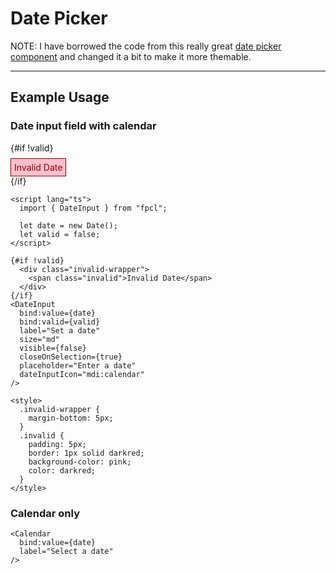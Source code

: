 <script lang="ts">
  import { Calendar, DateInput } from "/src/lib";

  let date = new Date();
  let valid = false;
</script>


# Date Picker

NOTE: I have borrowed the code from this really great <a href="https://github.com/probablykasper/date-picker-svelte." class="underline primary">date picker component</a> and changed it a bit to make it more themable.

---

## Example Usage

### Date input field with calendar

{#if !valid}
  <div class="invalid-wrapper">
    <span class="invalid">Invalid Date</span>
  </div>
{/if}
<DateInput
  bind:value={date}
  bind:valid={valid}
  label="Set a date"
  size="md"
  visible={false}
  closeOnSelection={true}
  placeholder="Enter a date"
  dateInputIcon="mdi:calendar"
/>

```svelte
<script lang="ts">
  import { DateInput } from "fpcl";

  let date = new Date();
  let valid = false;
</script>

{#if !valid}
  <div class="invalid-wrapper">
    <span class="invalid">Invalid Date</span>
  </div>
{/if}
<DateInput
  bind:value={date}
  bind:valid={valid}
  label="Set a date"
  size="md"
  visible={false}
  closeOnSelection={true}
  placeholder="Enter a date"
  dateInputIcon="mdi:calendar"
/>

<style>
  .invalid-wrapper {
    margin-bottom: 5px;
  }
  .invalid {
    padding: 5px;
    border: 1px solid darkred;
    background-color: pink;
    color: darkred;
  }
</style>
```

### Calendar only

<Calendar
  bind:value={date}
  label="Select a date"
/>

```svelte
<Calendar
  bind:value={date}
  label="Select a date"
/>
```

<style>
  .invalid-wrapper {
    margin-bottom: 5px;
  }
  .invalid {
    padding: 5px;
    border: 1px solid darkred;
    background-color: pink;
    color: darkred;
  }
</style>
